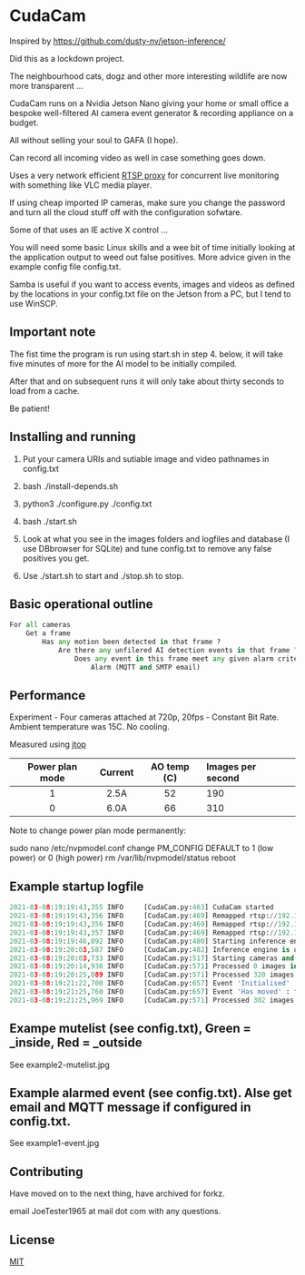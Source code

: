 # CudaCam

Inspired by  https://github.com/dusty-nv/jetson-inference/ 

Did this as a lockdown project.

The neighbourhood cats, dogz and other more interesting wildlife are now more transparent ...

CudaCam runs on a Nvidia Jetson Nano giving your home or small office a bespoke well-filtered AI camera event generator & recording appliance on a budget.

All without selling your soul to GAFA  (I hope).

Can record all incoming video as well in case something goes down.

Uses a very network efficient [RTSP proxy](https://github.com/aler9/rtsp-simple-server) for concurrent live monitoring with something like VLC media player.

If using cheap imported IP cameras, make sure you change the password and turn all the cloud stuff off with the configuration sofwtare.

Some of that uses an IE active X control ...

You will need some basic Linux skills and a wee bit of time initially looking at the application output
to weed out false positives. More advice given in the example config file config.txt.

Samba is useful if you want to access events, images and videos as defined by the locations in your config.txt file on the Jetson from a PC, but I tend to use WinSCP.

## Important note

The fist time the program is run using start.sh in step 4. below, it will take five minutes of more for the AI model to be initially compiled.
 
After that and on subsequent runs it will only take about thirty seconds to load from a cache.

Be patient!

## Installing and running

1. Put your camera URIs and sutiable image and video pathnames in config.txt

2. bash ./install-depends.sh

3. python3 ./configure.py ./config.txt 

4. bash ./start.sh

5. Look at what you see in the images folders and logfiles and database (I use DBbrowser for SQLite) and tune config.txt to remove any false positives you get.

6. Use ./start.sh to start and ./stop.sh to stop.

## Basic operational outline

```python
For all cameras
	Get a frame
		Has any motion been detected in that frame ?
			Are there any unfilered AI detection events in that frame ?
				Does any event in this frame meet any given alarm criteria?
					Alarm (MQTT and SMTP email)
```

## Performance

Experiment - Four cameras attached at 720p, 20fps - Constant Bit Rate. Ambient temperature was 15C. No cooling. 

Measured using [jtop](https://pypi.org/project/jetson-stats/)

| Power plan mode |    Current   | AO temp (C)  | Images per second |
| :-------------: | :----------: | :-----------:| :-----------------|
|       1         |     2.5A     |      52      |         190       |
|       0         |     6.0A     |      66      |         310       |   
	
Note to change power plan mode permanently: 

sudo nano /etc/nvpmodel.conf		change PM_CONFIG DEFAULT to 1 (low power) or 0 (high power) 
rm /var/lib/nvpmodel/status
reboot

## Example startup logfile
```python
2021-03-08:19:19:43,355 INFO     [CudaCam.py:463] CudaCam started
2021-03-08:19:19:43,356 INFO     [CudaCam.py:469] Remapped rtsp://192.168.1.10:554/user=admin&password=secret&channel=1&stream=0.sdp to rtsp://127.0.0.1:8554/front_garden as using_rtsp_simple_proxy set
2021-03-08:19:19:43,356 INFO     [CudaCam.py:469] Remapped rtsp://192.168.1.12:554/user=admin&password=secret&channel=1&stream=0.sdp to rtsp://127.0.0.1:8554/back_garden as using_rtsp_simple_proxy set
2021-03-08:19:19:43,357 INFO     [CudaCam.py:469] Remapped rtsp://192.168.1.11:554/user=admin&password=secret&channel=1&stream=0.sdp to rtsp://127.0.0.1:8554/back_patio as using_rtsp_simple_proxy set
2021-03-08:19:19:46,892 INFO     [CudaCam.py:480] Starting inference engine, can take a while
2021-03-08:19:20:03,587 INFO     [CudaCam.py:482] Inference engine is up
2021-03-08:19:20:03,733 INFO     [CudaCam.py:517] Starting cameras and getting test images for /media/nano1/usbhdd/mutelist_reminder, can take a while
2021-03-08:19:20:14,936 INFO     [CudaCam.py:571] Processed 0 images in the past 10 seconds
2021-03-08:19:20:25,089 INFO     [CudaCam.py:571] Processed 320 images in the past 10 seconds
2021-03-08:19:21:22,700 INFO     [CudaCam.py:657] Event 'Initialised' : front_garden - person, confidence 0.54 : 211,286,13,247
2021-03-08:19:21:25,760 INFO     [CudaCam.py:657] Event 'Has moved' : front_garden - person, confidence 0.84 : 220,314,3,245
2021-03-08:19:21:25,969 INFO     [CudaCam.py:571] Processed 302 images in the past 10 seconds
```

## Exampe  mutelist (see config.txt), Green = _inside, Red = _outside

See example2-mutelist.jpg

## Example alarmed event (see config.txt). Alse get email and MQTT message if configured in config.txt.

See example1-event.jpg

## Contributing
Have moved on to the next thing, have archived for forkz.

email JoeTester1965 at mail dot com with any questions.

## License
[MIT](https://choosealicense.com/licenses/mit/)
